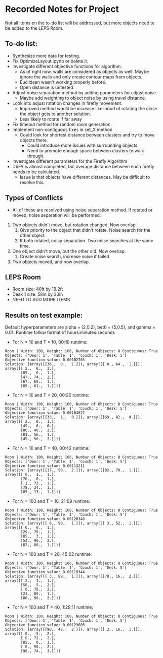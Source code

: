 # Recorded Notes for Project
Not all items on the to-do list will be addressed, but more objects need to be added to the LEPS Room.

## To-do list:
* Synthesize more data for testing.
* Fix OptimizeLayout.ipynb or delete it.
* Investigate different objective functions for algorithm.
    * As of right now, walls are considered as objects as well. Maybe ignore the walls and only create contour maps from objects.
    * Euclidean wasn't working properly before.
    * Open distance is untested.
* Adjust noise separation method by adding parameters for adjust noise.
    * Maybe add weighting to object noise by using travel distance.
* Look into adjust rotation changes in firefly movement.
    * Improved method would be increase likelihood of rotating the close the object gets to another solution.
    * Less likely to rotate if far away
* Fix timeout method for random room generation.
* Implement non-contiguous fixes in set_X method
    * Could look for shortest distance between clusters and try to move objects there.
        * Could introduce more issues with surrounding objects.
        * Need to promote enough space between clusters to walk through.
* Investigate different parameters for the Firefly Algorithm
* DbFA is almost completed, but average distance between each firefly needs to be calculated.
    * Issue is that objects have different distances. May be difficult to resolve this.

## Types of Conflicts
* All of these are resolved using noise separation method. If rotated or moved, noise separation will be performed.
1. Two objects didn't move, but rotation changed. Now overlap.
    1. Give priority to the object that didn't rotate. Noise search for the other object.
    2. If both rotated, noisy separation. Two noise searches at the same time.
2. One object didn't move, but the other did. Now overlap.
    1. Create noise search, increase noise if failed.
3. Two objects moved, and now overlap.

## LEPS Room 
* Room size: 40ft by 19.2ft
* Desk 1 size: 58in by 23in
* NEED TO ADD MORE ITEMS

## Results on test example:
Default hyperparameters are alpha = (2,0.2), bet0 = (5,0.5), and gamma = 0.01. Runtime follow format of hours:minutes:seconds
* For N = 10 and T = 10, 00:10 runtime:
``` 
Room | Width: 100, Height: 100, Number of Objects: 8 Contiguous: True
Objects: ['Door: 1', 'Table: 1', 'Couch: 1', 'Desk: 5']
Objective function value: 0.00102703
Solution: [array([[36.,  0.,  1.]]), array([[ 0., 64.,  1.]]), array([[ 5.,  0.,  3.],
       [85.,  0.,  1.],
       [47., 74.,  2.],
       [67., 68.,  1.],
       [85., 61.,  1.]])]
```

* For N = 10 and T = 20, 00:20 runtime:
```
Room | Width: 100, Height: 100, Number of Objects: 8 Contiguous: True
Objects: ['Door: 1', 'Table: 1', 'Couch: 1', 'Desk: 5']
Objective function value: 0.00104827
Solution: [array([[33.,  1.,  0.]]), array([[69., 82.,  0.]]), array([[ 2.,  0.,  1.],
       [49.,  6.,  0.],
       [80., 40.,  2.],
       [81., 56.,  1.],
       [45., 90.,  2.]])]
```

* For N = 10 and T = 40, 00:42 runtime:
```
Room | Width: 100, Height: 100, Number of Objects: 8 Contiguous: True
Objects: ['Door: 1', 'Table: 1', 'Couch: 1', 'Desk: 5']
Objective function value: 0.00113211
Solution: [array([[17., 90.,  2.]]), array([[82., 70.,  1.]]), array([[ 0.,  1.,  1.],
       [70.,  0.,  1.],
       [ 2., 73.,  1.],
       [78., 34.,  1.],
       [85., 13.,  1.]])]
```

* For N = 100 and T = 10, 21:09 runtime:
```
Room | Width: 100, Height: 100, Number of Objects: 8 Contiguous: True
Objects: ['Door: 1', 'Table: 1', 'Couch: 1', 'Desk: 5']
Objective function value: 0.00120348
Solution: [array([[ 8., 90.,  1.]]), array([[ 3., 52.,  1.]]), array([[ 0.,  0.,  1.],
       [29., 79.,  1.],
       [85.,  3.,  1.],
       [54., 90.,  2.],
       [82., 80.,  1.]])]
```

* For N = 100 and T = 20, 45:02 runtime:
```
Room | Width: 100, Height: 100, Number of Objects: 8 Contiguous: True
Objects: ['Door: 1', 'Table: 1', 'Couch: 1', 'Desk: 5']
Objective function value: 0.00119344
Solution: [array([[ 3., 89.,  1.]]), array([[70., 16.,  2.]]), array([[ 2.,  1.,  1.],
       [50.,  5.,  2.],
       [ 0., 78.,  2.],
       [23., 80.,  1.],
       [80., 90.,  2.]])]
```

* For N = 100 and T = 40, 1:29:11 runtime:
```
Room | Width: 100, Height: 100, Number of Objects: 8 Contiguous: True
Objects: ['Door: 1', 'Table: 1', 'Couch: 1', 'Desk: 5']
Objective function value: 0.00123605
Solution: [array([[90., 48.,  2.]]), array([[ 3., 16.,  1.]]), array([[ 0.,  5.,  2.],
       [ 0., 72.,  2.],
       [85.,  0.,  1.],
       [ 0., 90.,  2.],
       [90., 74.,  3.]])]
```